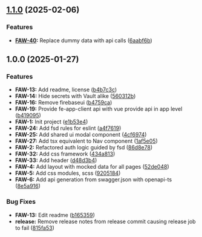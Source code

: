## [1.1.0](https://gitlab.com/imolater/fe-app-web/compare/v1.0.0...v1.1.0) (2025-02-06)


### Features

* **[FAW-40](https://imolater.atlassian.net/browse/FAW-40):** Replace dummy data with api calls ([6aabf6b](https://gitlab.com/imolater/fe-app-web/commit/6aabf6b3fce9ac710b84c0ace8e3b9e5dc68d9a2))

## 1.0.0 (2025-01-27)


### Features

* **FAW-13:** Add readme, license ([b4b7c3c](https://gitlab.com/imolater/fe-app-web/commit/b4b7c3cbad76e0a551707ef38c703ae7d8309ae0))
* **FAW-14:** Hide secrets with Vault alike ([560312b](https://gitlab.com/imolater/fe-app-web/commit/560312b805fd9498ad81160e67c7e4b58031cbed))
* **FAW-16:** Remove firebaseui ([b4759ca](https://gitlab.com/imolater/fe-app-web/commit/b4759ca80d6ffab47bbc12aded6b077f99b542d4))
* **FAW-19:** Provide fe-app-client api with vue provide api in app level ([b419095](https://gitlab.com/imolater/fe-app-web/commit/b4190954d7329aa3eb4db63d15ec9791b5cca9d8))
* **FAW-1:** Init project ([e1b53e4](https://gitlab.com/imolater/fe-app-web/commit/e1b53e4594e49b8b2e92c8b731739566ea1a4cae))
* **FAW-24:** Add fsd rules for eslint ([a4f7619](https://gitlab.com/imolater/fe-app-web/commit/a4f7619657ece8095f3d9c51ea103d267e45cc1e))
* **FAW-25:** Add shared ui modal component ([4cf6974](https://gitlab.com/imolater/fe-app-web/commit/4cf6974a4723bcd90d7f5ca79407986255fb2612))
* **FAW-27:** Add tsx equivalent to Nav component ([1af5e05](https://gitlab.com/imolater/fe-app-web/commit/1af5e05795e31955b08bc3b1d8e52bc06986b5d7))
* **FAW-2:** Refactored auth logic guided by fsd ([86d8e78](https://gitlab.com/imolater/fe-app-web/commit/86d8e783633ce9e74067629a270913e8e260ff10))
* **FAW-32:** Add css framework ([434a813](https://gitlab.com/imolater/fe-app-web/commit/434a8135cf3c83c22c7fa7345fb292ba8b1d164c))
* **FAW-33:** Add header ([d48d3b4](https://gitlab.com/imolater/fe-app-web/commit/d48d3b44aa2ddc11aa5f7bfd9f8c198dc039c613))
* **FAW-4:** Add layout with mocked data for all pages ([52de048](https://gitlab.com/imolater/fe-app-web/commit/52de04879d4a07527b93191964061e243bdebac7))
* **FAW-5:** Add css modules, scss ([9205184](https://gitlab.com/imolater/fe-app-web/commit/9205184110cb2d0b9cecc0617c37a6b83f2d135b))
* **FAW-6:** Add api generation from swagger.json with openapi-ts ([8e5a916](https://gitlab.com/imolater/fe-app-web/commit/8e5a91661d47e1f758bd07fd39f1370a1a76f61b))


### Bug Fixes

* **FAW-13:** Edit readme ([b165359](https://gitlab.com/imolater/fe-app-web/commit/b16535991b80dbaa5df88ba630cf03cdf0417d49))
* **release:** Remove release notes from release commit causing release job to fail ([815fa53](https://gitlab.com/imolater/fe-app-web/commit/815fa53f717cb0094743c18e66df074de35ba5cb))
